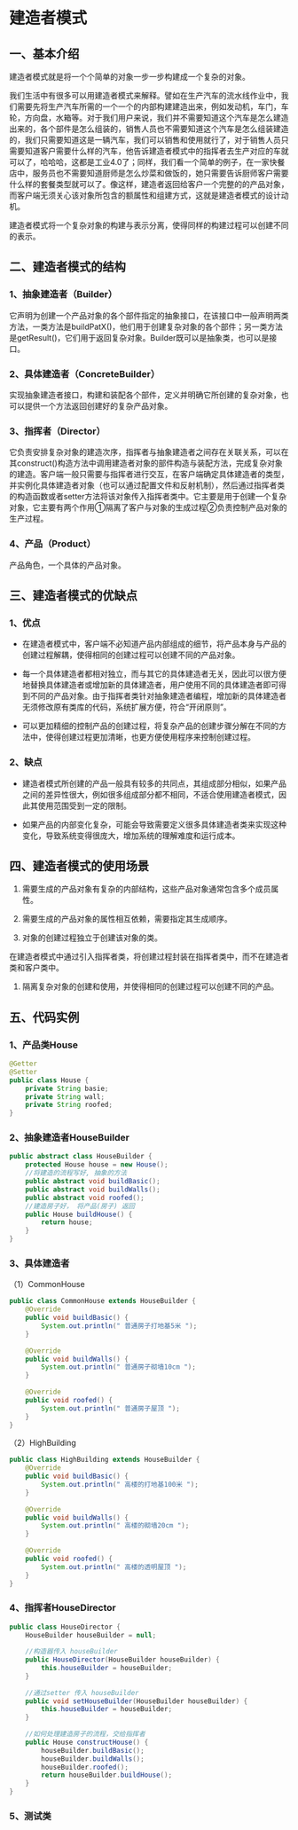 # 建造者模式

## 一、基本介绍

建造者模式就是将一个个简单的对象一步一步构建成一个复杂的对象。

我们生活中有很多可以用建造者模式来解释。譬如在生产汽车的流水线作业中，我们需要先将生产汽车所需的一个一个的内部构建建造出来，例如发动机，车门，车轮，方向盘，水箱等。对于我们用户来说，我们并不需要知道这个汽车是怎么建造出来的，各个部件是怎么组装的，销售人员也不需要知道这个汽车是怎么组装建造的，我们只需要知道这是一辆汽车，我们可以销售和使用就行了，对于销售人员只需要知道客户需要什么样的汽车，他告诉建造者模式中的指挥者去生产对应的车就可以了，哈哈哈，这都是工业4.0了；同样，我们看一个简单的例子，在一家快餐店中，服务员也不需要知道厨师是怎么炒菜和做饭的，她只需要告诉厨师客户需要什么样的套餐类型就可以了。像这样，建造者返回给客户一个完整的的产品对象，而客户端无须关心该对象所包含的额属性和组建方式，这就是建造者模式的设计动机。

建造者模式将一个复杂对象的构建与表示分离，使得同样的构建过程可以创建不同的表示。

## 二、建造者模式的结构

### 1、抽象建造者（Builder）
它声明为创建一个产品对象的各个部件指定的抽象接口，在该接口中一般声明两类方法，一类方法是buildPatX()，他们用于创建复杂对象的各个部件；另一类方法是getResult()，它们用于返回复杂对象。Builder既可以是抽象类，也可以是接口。

### 2、具体建造者（ConcreteBuilder）
实现抽象建造者接口，构建和装配各个部件，定义并明确它所创建的复杂对象，也可以提供一个方法返回创建好的复杂产品对象。

### 3、指挥者（Director）
它负责安排复杂对象的建造次序，指挥者与抽象建造者之间存在关联关系，可以在其construct()构造方法中调用建造者对象的部件构造与装配方法，完成复杂对象的建造。客户端一般只需要与指挥者进行交互，在客户端确定具体建造者的类型，并实例化具体建造者对象（也可以通过配置文件和反射机制），然后通过指挥者类的构造函数或者setter方法将该对象传入指挥者类中。它主要是用于创建一个复杂对象，它主要有两个作用①隔离了客户与对象的生成过程②负责控制产品对象的生产过程。

### 4、产品（Product）
产品角色，一个具体的产品对象。

## 三、建造者模式的优缺点
### 1、优点
- 在建造者模式中，客户端不必知道产品内部组成的细节，将产品本身与产品的创建过程解耦，使得相同的创建过程可以创建不同的产品对象。

-  每一个具体建造者都相对独立，而与其它的具体建造者无关，因此可以很方便地替换具体建造者或增加新的具体建造者，用户使用不同的具体建造者即可得到不同的产品对象。由于指挥者类针对抽象建造者编程，增加新的具体建造者无须修改原有类库的代码，系统扩展方便，符合“开闭原则”。

- 可以更加精细的控制产品的创建过程，将复杂产品的创建步骤分解在不同的方法中，使得创建过程更加清晰，也更方便使用程序来控制创建过程。

### 2、缺点
- 建造者模式所创建的产品一般具有较多的共同点，其组成部分相似，如果产品之间的差异性很大，例如很多组成部分都不相同，不适合使用建造者模式，因此其使用范围受到一定的限制。

- 如果产品的内部变化复杂，可能会导致需要定义很多具体建造者类来实现这种变化，导致系统变得很庞大，增加系统的理解难度和运行成本。

## 四、建造者模式的使用场景
1. 需要生成的产品对象有复杂的内部结构，这些产品对象通常包含多个成员属性。

1. 需要生成的产品对象的属性相互依赖，需要指定其生成顺序。

1. 对象的创建过程独立于创建该对象的类。

在建造者模式中通过引入指挥者类，将创建过程封装在指挥者类中，而不在建造者类和客户类中。

1. 隔离复杂对象的创建和使用，并使得相同的创建过程可以创建不同的产品。
## 五、代码实例

### 1、产品类House 
```java
@Getter
@Setter
public class House {
    private String basie;
    private String wall;
    private String roofed;
}
```
### 2、抽象建造者HouseBuilder 
```java
public abstract class HouseBuilder {
    protected House house = new House();
    //将建造的流程写好, 抽象的方法
    public abstract void buildBasic();
    public abstract void buildWalls();
    public abstract void roofed();
    //建造房子好， 将产品(房子) 返回
    public House buildHouse() {
        return house;
    }
}
```
### 3、具体建造者
（1）CommonHouse 
```java
public class CommonHouse extends HouseBuilder {
    @Override
    public void buildBasic() {
        System.out.println(" 普通房子打地基5米 ");
    }
 
    @Override
    public void buildWalls() {
        System.out.println(" 普通房子砌墙10cm ");
    }
 
    @Override
    public void roofed() {
        System.out.println(" 普通房子屋顶 ");
    }
}
```
（2）HighBuilding 
```java
public class HighBuilding extends HouseBuilder {
    @Override
    public void buildBasic() {
        System.out.println(" 高楼的打地基100米 ");
    }
 
    @Override
    public void buildWalls() {
        System.out.println(" 高楼的砌墙20cm ");
    }
 
    @Override
    public void roofed() {
        System.out.println(" 高楼的透明屋顶 ");
    }
}
```

### 4、指挥者HouseDirector 
```java
public class HouseDirector {
    HouseBuilder houseBuilder = null;
 
    //构造器传入 houseBuilder
    public HouseDirector(HouseBuilder houseBuilder) {
        this.houseBuilder = houseBuilder;
    }
 
    //通过setter 传入 houseBuilder
    public void setHouseBuilder(HouseBuilder houseBuilder) {
        this.houseBuilder = houseBuilder;
    }
 
    //如何处理建造房子的流程，交给指挥者
    public House constructHouse() {
        houseBuilder.buildBasic();
        houseBuilder.buildWalls();
        houseBuilder.roofed();
        return houseBuilder.buildHouse();
    }
}
```
### 5、测试类
